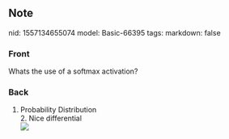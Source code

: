 ## Note
nid: 1557134655074
model: Basic-66395
tags: 
markdown: false

### Front
Whats the use of a softmax activation?

### Back
1. Probability Distribution<div>2. Nice differential</div><div><img src="Screenshot 2019-05-06 at 12.13.43.png">
</div>
